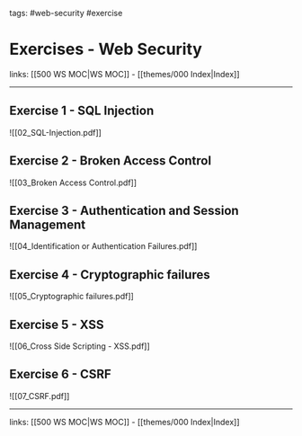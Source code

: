 tags: #web-security #exercise  

# Exercises - Web Security

links: [[500 WS MOC|WS MOC]] - [[themes/000 Index|Index]]

---

## Exercise 1 - SQL Injection

![[02_SQL-Injection.pdf]]


## Exercise 2 - Broken Access Control

![[03_Broken Access Control.pdf]]

## Exercise 3 - Authentication and Session Management

![[04_Identification or Authentication Failures.pdf]]

## Exercise 4 - Cryptographic failures

![[05_Cryptographic failures.pdf]]


## Exercise 5 - XSS

![[06_Cross Side Scripting - XSS.pdf]]


## Exercise 6 - CSRF

![[07_CSRF.pdf]]

---
links: [[500 WS MOC|WS MOC]] - [[themes/000 Index|Index]]